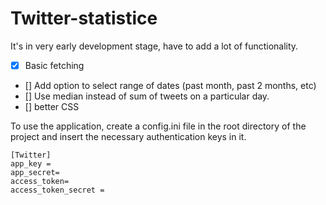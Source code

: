 Twitter-statistice
==============
It's in very early development stage, have to add a lot of functionality.

- [x] Basic fetching
- [] Add option to select range of dates (past month, past 2 months, etc)
- [] Use median instead of sum of tweets on a particular day.
- [] better CSS

To use the application, create a config.ini file in the root directory of the project and insert the necessary authentication keys in it.


	[Twitter]
	app_key =
	app_secret=
	access_token=
	access_token_secret =
